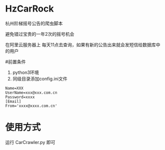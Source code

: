 # HzCarRock

杭州阶梯摇号公告的爬虫脚本  

避免错过宝贵的一年2次的摇号机会  

在阿里云服务器上 每天11点去查询，如果有新的公告出来就会发短信给数据库中的用户 

#前置条件
1. python3环境
2. 同级目录添加config.ini文件
```[User]
Name=XXX
UserName=xxx@xxx.com.cn
Password=xxxx
[Email]
From='xxxx@xxxx.com.cn'
```

# 使用方式
运行 CarCrawler.py 即可
